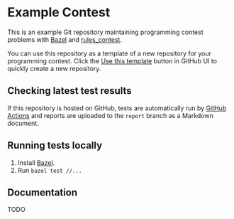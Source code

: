 # Example Contest

This is an example Git repository maintaining programming contest problems
with [Bazel] and [rules_contest].

You can use this repository as a template of a new repository for your
programming contest. Click the [Use this template] button in GitHub UI to
quickly create a new repository.


## Checking latest test results

If this repository is hosted on GitHub, tests are automatically run by
[GitHub Actions] and reports are uploaded to the `report` branch as a Markdown
document.


## Running tests locally

1. Install [Bazel].
2. Run `bazel test //...`


## Documentation

TODO


[Bazel]: https://bazel.build/
[rules_contest]: https://github.com/nya3jp/rules_contest
[Use this template]: https://help.github.com/articles/creating-a-repository-from-a-template/
[GitHub Actions]: https://github.com/features/actions
